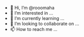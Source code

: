 - 👋 Hi, I’m @rooomaha
- 👀 I’m interested in ...
- 🌱 I’m currently learning ...
- 💞️ I’m looking to collaborate on ...
- 📫 How to reach me ...

<!---
rooomaha/rooomaha is a ✨ special ✨ repository because its `README.md` (this file) appears on your GitHub profile.
You can click the Preview link to take a look at your changes.
--->
